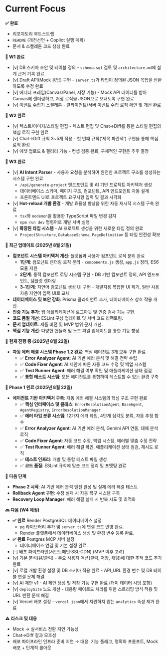 # Current Focus

**✅ 완료**

- 리포지토리 부트스트랩
- `README` (개전선언 + Copilot 실행 계획)
- 문서 & 스켈레톤 코드 생성 완료

**📍 W1 완료**

- [v] DB 스키마 초안 및 테이블 정의 - `schema.sql` 검토 및 `architecture.md`에 설계 근거 기록 완료
- [v] Draft API(Mock 응답) 구현 - `server.ts`가 타입이 정의된 JSON 목업을 반환하도록 수정 완료
- [v] 에디터 프레임(Canvas/Panel, 저장 기능) - Mock API 데이터를 받아 Canvas에 렌더링하고, 저장 로직을 JSON으로 보내도록 구현 완료
- [v] 이벤트 수집기 스켈레톤 - 클라이언트/서버 이벤트 수집 로직 확인 및 개선 완료

**📍 W2 완료**

- [v] 텍스트/이미지/스타일 편집 - 텍스트 편집 및 Chat->Diff를 통한 스타일 편집의 핵심 로직 구현 완료
- [v] Chat→Diff 규칙 3~5개 적용 - 첫 번째 규칙('제목 파란색') 구현을 통해 핵심 로직 완성
- [v] 에셋 업로드 & 갤러리 기능 - 컨셉 검증 완료, 구체적인 구현은 추후 결정

**📍 W3 완료**

- [v] **AI Intent Parser** - 사용자 요청을 분석하여 완전한 프로젝트 구조를 생성하는 시스템 구현 완료
  - `/api/generate-project` 엔드포인트 및 AI 기반 프로젝트 아키텍처 생성
  - 데이터베이스 스키마, 페이지 구조, 컴포넌트, API 엔드포인트 자동 설계
  - 프론트엔드 UI로 프로젝트 요구사항 입력 및 결과 시각화
- [v] **Hot-reload 개발 환경** - 개발 효율성 향상을 위한 자동 재시작 시스템 구축 완료
  - `tsx`와 `nodemon`을 활용한 TypeScript 파일 변경 감지
  - `npm run dev` 명령어로 개발 서버 실행
- [v] **확장된 타입 시스템** - AI 프로젝트 생성을 위한 새로운 타입 정의 완료
  - `ProjectStructure`, `DatabaseSchema`, `PageDefinition` 등 타입 안전성 확보

**📍 최근 업데이트 (2025년 8월 21일)**

- **컴포넌트 시스템 아키텍처 개선**: 플랫폼과 사용자 컴포넌트 로직 분리 완료
  - **1단계**: 컴포넌트 렌더링 로직 분리 - `components.js` 생성, `app.js` 정리, ES6 모듈 지원
  - **2단계**: 동적 컴포넌트 로딩 시스템 구현 - DB 기반 컴포넌트 정의, API 엔드포인트, 템플릿 렌더링
  - **3-1단계**: 자연어 컴포넌트 생성 UI 구현 - 개발자용 복잡한 UI 제거, 일반 사용자용 자연어 입력 UI로 교체
- **데이터베이스 및 보안 강화**: Prisma 클라이언트 추가, 데이터베이스 상호 작용 개선.
- **인증 기능 추가**: 웹 애플리케이션에 로그아웃 및 인증 검사 기능 구현.
- **코드 품질 개선**: ESLint 구성 업데이트 및 서버 코드 리팩토링.
- **문서 업데이트**: 제품 비전 및 MVP 범위 문서 개선.
- **핵심 기능 개선**: 다양한 핸들러 및 노드 파일 업데이트를 통한 기능 향상.

**📍 현재 진행 중 (2025년 8월 22일)**

- **자동 에러 해결 시스템 Phase 1.2 완료**: 핵심 에이전트 3개 모두 구현 완료
  - ✅ **Error Analyzer Agent**: AI 기반 에러 분석 및 해결 전략 수립
  - ✅ **Code Fixer Agent**: AI 제안에 따른 자동 코드 수정 및 백업 시스템
  - ✅ **Test Runner Agent**: 에러 해결 여부 확인 및 애플리케이션 상태 점검
  - ✅ **통합 테스트 시스템**: 모든 에이전트를 통합하여 테스트할 수 있는 환경 구축

**📍 Phase 1 완료 (2025년 8월 22일)**

- **에이전트 기반 아키텍처 구축**: 자동 에러 해결 시스템의 핵심 구조 구현 완료
  - ✅ **핵심 인터페이스 및 클래스**: `ErrorResolutionAgent`, `BaseAgent`, `AgentRegistry`, `ErrorResolutionManager`
  - ✅ **에러 타입 분류 시스템**: 12가지 에러 타입, 4단계 심각도 분류, 자동 추정 함수
  - ✅ **Error Analyzer Agent**: AI 기반 에러 분석, Gemini API 연동, 대체 분석 로직
  - ✅ **Code Fixer Agent**: 자동 코드 수정, 백업 시스템, 에러별 맞춤 수정 전략
  - ✅ **Test Runner Agent**: 에러 해결 확인, 애플리케이션 상태 점검, 재시도 로직
  - ✅ **테스트 인프라**: 개별 및 통합 테스트 파일 생성
  - ✅ **코드 품질**: ESLint 규칙에 맞춘 코드 정리 및 포맷팅 완료

**📍 다음 단계**

- **Phase 2 시작**: AI 기반 에러 분석 엔진 완성 및 실제 에러 해결 테스트
- **Rollback Agent 구현**: 수정 실패 시 자동 복구 시스템 구축
- **Recovery Loop Manager**: 에러 해결 실패 시 반복 시도 및 최적화

**🔜 다음 (W4 예정)**

- **✅ 완료** Render PostgreSQL 데이터베이스 설정
  - `pg` 라이브러리 추가 및 `server.ts`에 연결 코드 반영 완료.
  - Render 플랫폼에서 데이터베이스 생성 및 환경 변수 등록 완료.
- **✅ 완료** Postgres MCP 서버 설정
  - 데이터베이스 연결 및 기본 설정 완료.
- [-] 배포 파이프라인(서브도메인·SSL·CDN) (MVP 이후 고려)
- [v] 기본 분석(뷰/클릭) - 주요 사용자 액션(클릭, 저장, 채팅)에 대한 추적 코드 추가 완료
- [v] 로컬 개발 환경 설정 및 DB 스키마 적용 완료 - API_URL 환경 변수 및 DB 테이블 연결 문제 해결
- [v] AI 제안 v1 - AI 제안 생성 및 저장 기능 구현 완료 (더미 데이터 시딩 포함)
- [v] `deploySite` 노드 개선 - 대용량 페이로드 처리를 위한 스트리밍 방식 적용 및 URL 반환 문제 해결
- [v] Vercel 배포 설정 - `vercel.json`에서 지원하지 않는 `analytics` 속성 제거 완료

**⚠️ 리스크 및 대응**

- Mock → 실서비스 전환 지연 가능성
- Chat→Diff 결과 모호성
- 배포 파이프라인 인프라 준비 지연
  → 대응: 기능 플래그, 명확화 프롬프트, Mock 배포 + 단계적 롤아웃
